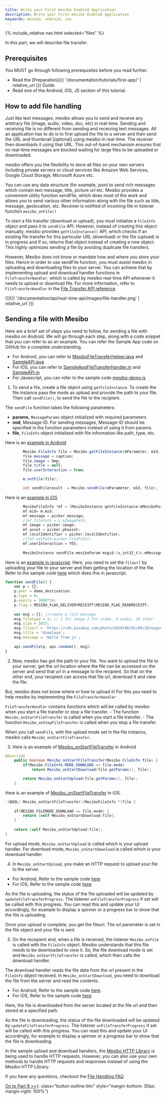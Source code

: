 ```yaml
---
title: Write your First mesibo Enabled Application
description: Write your First mesibo Enabled Application
keywords: mesibo, android, ios
---
```

{% include_relative nav.html selected="files" %}

In this part, we will describe file transfer.

## Prerequisites
You MUST go through following prerequisites before you read further.

- Read the [Preparation]({{ '/documentation/tutorials/first-app/' | relative_url }}) Guide.
- Read one of the Android, iOS, JS section of this tutorial.

## How to add file handling

Just like text messages, mesibo allows you to send and receive any arbitrary file (image, audio, video, doc, etc) in real-time. Sending and receiving file is no different from sending and receiving text messages. All an application has to do is to first upload the file to a server and then send the URL and thumbnail [optional] using mesibo in real-time. The receiver then downloads it using that URL. This out-of-band mechanism ensures that no real-time messages are blocked waiting for large files to be uploaded or downloaded.

mesibo offers you the flexibility to store all files on your own servers including private servers or cloud services like Amazon Web Services, Google Cloud Storage, Microsoft Azure etc.

You can use any data structure (for example, json) to send rich messages which contain text message, title, picture url etc. Mesibo provides a convenient utility function sendFile, which does most of the work and allows you to send various other information along with the file such as title, message, geolocation, etc. Receiver is notified of incoming file in listener function `mesibo_onFile()`

To start a file transfer (download or upload), you must initialize a `FileInfo` object and pass it to `sendFile` API. However, instead of creating this object manually, mesibo provides `getFileInstance()` API, which checks if an existing file transfer for this particular URL (download) or the file (upload) is in progress and if so, returns that object instead of creating a new object. This highly optimizes sending a file by avoiding duplicate file transfers.

However, Mesibo does not know or mandate how and where you store your files. Hence in order to use sendFile function, you must assist mesibo in uploading and downloading files to your server. You can achieve that by implementing upload and download handler functions in `FileTransferHandler`, which is called by mesibo real-time API whenever it needs to upload or download file.  For more information, refer to `FileTransferHandler` in the [File Transfer API reference](https://mesibo.com/documentation/api/real-time-api/file-transfer/)

![]({{ '/documentation/api/real-time-api/images/file-handler.png' | relative_url }})

## Sending a file with Mesibo

Here are a brief set of steps you need to follow, for sending a file with mesibo on Android. We will go through each step, along with a code snippet that you can refer to as an example. You can refer the Sample App code on GitHub for a complete understanding.

- For Android, you can refer to [MesiboFileTransferHelper.java](https://github.com/mesibo/messenger-app-android/blob/10f7174b13c53705a257342b4d95719ff401ae9e/app/src/main/java/org/mesibo/messenger/MesiboFileTransferHelper.java) and [SampleAPI.java](https://github.com/mesibo/messenger-app-android/blob/8f40a1005e131442240963ab168f7ce260b62dfa/app/src/main/java/org/mesibo/messenger/SampleAPI.java#L666) 
- For iOS, you can refer to [SampleAppFileTransferHandler.m](https://github.com/mesibo/messenger-app-ios/blob/e5af8db4061b54e135f82a2cc39549dae39494a1/MesiboApplication/SampleAppFileTransferHandler.m) and [SampleAPI.m](https://github.com/mesibo/messenger-app-ios/blob/f89f477c687a6143b643402c70f4d61623bf2369/MesiboApplication/SampleAPI.m) 
- For Javascript, you can refer to the sample code [mesibo-demo.js](https://github.com/mesibo/samples/blob/58b9cc3ef028f6641dc578a09c3aee37e3eaeec3/js/basic-demo/mesibo-demo.js) 

1. To send a file, create a file object using `getFileInstance`. To create the file instance pass the mode as upload and provide the path to your file. Then call `sendFile()`, to send the file to the recipient. 

The `sendFile` function takes the following parameters:

- **params**, `MessageParams` object initialized with required parameters
- **mid**, Message-ID. For sending messages, Message-ID should be specified in the function parameters instead of using it from params. 
- **file**, `FileInfo` object initialized with file information like path, type, etc. 

Here is an [example in Android](https://github.com/mesibo/ui-modules-android/blob/72d41c5d28f5d23218f1ee77daa17a2fff86e818/Messaging/messaging/src/main/java/com/mesibo/messaging/MessagingFragment.java#L1601)

```java
        Mesibo.FileInfo file = Mesibo.getFileInstance(mParameter, mId, Mesibo.FileInfo.MODE_UPLOAD, filetype, Mesibo.FileInfo.SOURCE_MESSAGE, filePath, null, this);
        file.message = caption;
        file.image = bmp;
        file.title = null;
        file.userInteraction = true;

        m.setFile(file);

        int sendFileresult  = Mesibo.sendFile(mParameter, mId, file);
```

Here is an [example in iOS](https://github.com/mesibo/ui-modules-ios/blob/9b63cb52813082f4f55354513fcf4c929a434865/Messaging/Messaging/MesiboMessageViewController.m#L987)

```objective-c
        MesiboFileInfo *mf = [MesiboInstance getFileInstance:mMesiboParam msgid:m.mid mode:MESIBO_FILEMODE_UPLOAD type:picker.fileType source:MESIBO_FILESOURCE_MESSAGE filePath:picker.mp4Path?picker.mp4Path:picker.filePath url:nil listener:self];
        mf.mid= m.mid;
        mf.message = picker.message;
        //mf.filePath = c.mImagePath;
        mf.image = picker.image;
        mf.asset = picker.phasset;
        mf.localIdentifier = picker.localIdentifier;
        //[mf setPath:picker.filePath];
        mf.userInteraction = YES;
        
        MesiboInstance sendFile:mesiboParam msgid:(u_int32_t)c.mMessageID file:mf];
```
Here is an [example in javascript](https://github.com/mesibo/samples/blob/58b9cc3ef028f6641dc578a09c3aee37e3eaeec3/js/basic-demo/mesibo-demo.js#L139). Here, you need to set the `fileurl` by uploading your file to your server and then getting the location of the file. Refer to the sample code [here](https://github.com/mesibo/messenger-javascript/blob/ad1f9e8d051c94a818c467b2cc0ecf5355bd1989/mesibo/files.js#L196) which does this in javascript. 

```javascript
function sendFile() {
	var p = {};
	p.peer = demo_destination;	
	p.type = 0;
	p.expiry = 3600*24;
	p.flag = MESIBO_FLAG_DELIVERYRECEIPT|MESIBO_FLAG_READRECEIPT;
	
	var msg = {}; //create a rich message
	msg.filetype = 1; // 1 for image 2 for video, 3 audio, 10 other
	msg.size = 1023;	
	msg.fileurl = 'https://cdn.pixabay.com/photo/2019/08/02/09/39/mugunghwa-4379251_1280.jpg'
	msg.title = 'Himalaya';
	msg.message = 'Hello from js';
	
	api.sendFile(p, api.random(), msg);
}
```

2. Now, mesibo has got the path to your file. You want to upload the file to your server, get the url location where the file can be accessed on the server and send that url in a message to the recipient. So that on the other end, your recipient can access that file url, download it and view the file.

But, mesibo does not know where or how to upload it! For this you need to help mesibo by implementing the `FileTransferHandler`
 
`FileTransferHandler` contains functions which will be called by mesibo when you start a file transfer or stop a file transfer. 
	- The function `Mesibo_onStartFileTransfer` is called when you start a file transfer.
	- The function `Mesibo_onStopFileTransfer` is called when you stop a file transfer.

When you call `sendFile`, with the upload mode set in the file instance, mesibo calls `Mesibo_onStartFileTransfer`.

3. Here is an example of [Mesibo_onStartFileTransfer](https://github.com/mesibo/messenger-app-android/blob/10f7174b13c53705a257342b4d95719ff401ae9e/app/src/main/java/org/mesibo/messenger/MesiboFileTransferHelper.java#L220) in Android
```java
@Override
    public boolean Mesibo_onStartFileTransfer(Mesibo.FileInfo file) {
        if(Mesibo.FileInfo.MODE_DOWNLOAD == file.mode)
            return Mesibo_onStartDownload(file.getParams(), file);

        return Mesibo_onStartUpload(file.getParams(), file);
    }
``` 
Here is an example of [Mesibo_onStartFileTransfer](https://github.com/mesibo/messenger-app-ios/blob/e5af8db4061b54e135f82a2cc39549dae39494a1/MesiboApplication/SampleAppFileTransferHandler.m#L125) in iOS.
```objective-c
-(BOOL) Mesibo_onStartFileTransfer:(MesiboFileInfo *)file {
    
    if(MESIBO_FILEMODE_DOWNLOAD == file.mode) {
        return [self Mesibo_onStartDownload:file];
    }
    
    return [self Mesibo_onStartUpload:file];    
}
```
For upload mode, `Mesibo_onStartUpload` is called which is your upload handler.
For download mode, `Mesibo_onStartDownload` is called which is your download handler.
  
4. In `Mesibo_onStartUpload`, you make an HTTP request to upload your file to the server. 

- For Android, Refer to the sample code [here](https://github.com/mesibo/messenger-app-android/blob/10f7174b13c53705a257342b4d95719ff401ae9e/app/src/main/java/org/mesibo/messenger/MesiboFileTransferHelper.java#L146) 
- For iOS, Refer to the sample code [here](https://github.com/mesibo/messenger-app-ios/blob/e5af8db4061b54e135f82a2cc39549dae39494a1/MesiboApplication/SampleAppFileTransferHandler.m#L19)

As the file is uploading, the status of the file uploaded will be updated by `updateFileTransferProgress`. The listener `onFileTransferProgress` if set will be called with this progress. You can read this and update your UI accordingly, for example to display a spinner or a progress bar to show that the file is uploading.

Once your upload is complete, you get the fileurl. The url parameter is set in the file object and your file is sent.

5. On the recepient end, when a file is received, the listener `Mesibo_onFile` is called with the `FileInfo` object. Mesibo understands that this file needs to be downloaded to view it. So, the file download mode is set and `Mesibo_onStartFileTransfer` is called, which then calls the download handler.  

The download handler reads the file data from the url present in the `FileInfo` object received. In `Mesibo_onStartDownload`, you need to download the file from the server and read the contents.  

- For Android, Refer to the sample code [here](https://github.com/mesibo/messenger-app-android/blob/10f7174b13c53705a257342b4d95719ff401ae9e/app/src/main/java/org/mesibo/messenger/MesiboFileTransferHelper.java#L146). 
- For iOS, Refer to the sample code [here](https://github.com/mesibo/messenger-app-ios/blob/e5af8db4061b54e135f82a2cc39549dae39494a1/MesiboApplication/SampleAppFileTransferHandler.m#L83)

Here, the file is downloaded from the server located at the file url and then stored at a specified path.

As the file is downloading, the status of the file downloaded will be updated by `updateFileTransferProgress`. The listener `onFileTransferProgress` if set will be called with this progress. You can read this and update your UI accordingly, for example to display a spinner or a progress bar to show that the file is downloading.

In the sample upload and download handlers, the [Mesibo HTTP Library](https://mesibo.com/documentation/api/http-library/) is being used to handle HTTP requests. However, you can also use your own methods to handle HTTP requests and responses instead of using the Mesibo HTTP Library. 

If you have any questions, checkout the [File Handling FAQ](https://mesibo.com/documentation/faq/file-handling)

[On to Part 9 >>](push-notification.md){: class="button outline-btn" style="margin-bottom: 30px; margin-right: 100%"}
